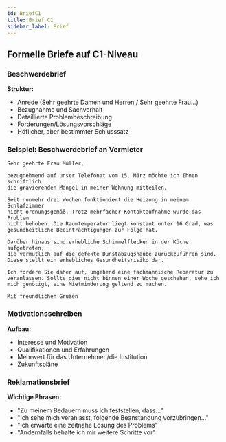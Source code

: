 ```yaml
---
id: BriefC1
title: Brief C1
sidebar_label: Brief
---
```


## Formelle Briefe auf C1-Niveau

### Beschwerdebrief

**Struktur:**
- Anrede (Sehr geehrte Damen und Herren / Sehr geehrte Frau...)
- Bezugnahme und Sachverhalt
- Detaillierte Problembeschreibung
- Forderungen/Lösungsvorschläge
- Höflicher, aber bestimmter Schlusssatz

### Beispiel: Beschwerdebrief an Vermieter

```text
Sehr geehrte Frau Müller,

bezugnehmend auf unser Telefonat vom 15. März möchte ich Ihnen schriftlich 
die gravierenden Mängel in meiner Wohnung mitteilen.

Seit nunmehr drei Wochen funktioniert die Heizung in meinem Schlafzimmer 
nicht ordnungsgemäß. Trotz mehrfacher Kontaktaufnahme wurde das Problem 
nicht behoben. Die Raumtemperatur liegt konstant unter 16 Grad, was 
gesundheitliche Beeinträchtigungen zur Folge hat.

Darüber hinaus sind erhebliche Schimmelflecken in der Küche aufgetreten, 
die vermutlich auf die defekte Dunstabzugshaube zurückzuführen sind. 
Diese stellt ein erhebliches Gesundheitsrisiko dar.

Ich fordere Sie daher auf, umgehend eine fachmännische Reparatur zu 
veranlassen. Sollte dies nicht binnen einer Woche geschehen, sehe ich 
mich genötigt, eine Mietminderung geltend zu machen.

Mit freundlichen Grüßen
```

### Motivationsschreiben

**Aufbau:**
- Interesse und Motivation
- Qualifikationen und Erfahrungen
- Mehrwert für das Unternehmen/die Institution
- Zukunftspläne

### Reklamationsbrief

**Wichtige Phrasen:**
- "Zu meinem Bedauern muss ich feststellen, dass..."
- "Ich sehe mich veranlasst, folgende Beanstandung vorzubringen..."
- "Ich erwarte eine zeitnahe Lösung des Problems"
- "Andernfalls behalte ich mir weitere Schritte vor"